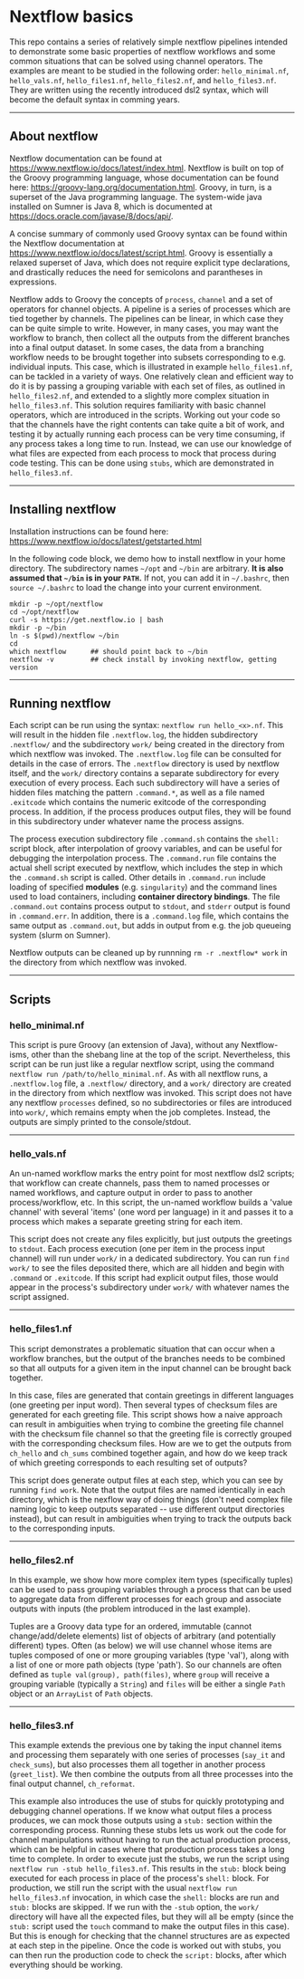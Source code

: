 # Nextflow basics

This repo contains a series of relatively simple nextflow pipelines intended to
  demonstrate some basic properties of nextflow workflows and some common 
  situations that can be solved using channel operators. The examples are meant
  to be studied in the following order: `hello_minimal.nf`, `hello_vals.nf`, 
  `hello_files1.nf`, `hello_files2.nf`, and `hello_files3.nf`. They are written 
  using the recently introduced dsl2 syntax, which will become the default syntax
  in comming years.

---

## About nextflow

Nextflow documentation can be found at https://www.nextflow.io/docs/latest/index.html.
  Nextflow is built on top of the Groovy programming language, whose documentation
  can be found here: https://groovy-lang.org/documentation.html. Groovy, in turn, is a
  superset of the Java programming language. The system-wide java installed on
  Sumner is Java 8, which is documented at https://docs.oracle.com/javase/8/docs/api/.

A concise summary of commonly used Groovy syntax can be found within the Nextflow
  documentation at https://www.nextflow.io/docs/latest/script.html. Groovy is essentially
  a relaxed superset of Java, which does not require explicit type declarations, and
  drastically reduces the need for semicolons and parantheses in expressions. 

Nextflow adds to Groovy the concepts of `process`, `channel` and a set of operators for 
  channel objects. A pipeline is a series of processes which are tied together by 
  channels. The pipelines can be linear, in which case they can be quite simple to write. 
  However, in many cases, you may want the workflow to branch, then collect all the 
  outputs from the different branches into a final output dataset. In some cases, the 
  data from a branching workflow needs to be brought together into subsets corresponding 
  to e.g. individual inputs. This case, which is illustrated in example `hello_files1.nf`, 
  can be tackled in a variety of ways. One relatively clean and efficient way to do it is 
  by passing a grouping variable with each set of files, as outlined in `hello_files2.nf`, 
  and extended to a slightly more complex situation in `hello_files3.nf`. This solution
  requires familiarity with basic channel operators, which are introduced in the scripts.
  Working out your code so that the channels have the right contents can take quite a bit
  of work, and testing it by actually running each process can be very time consuming, if 
  any process takes a long time to run. Instead, we can use our knowledge of what files 
  are expected from each process to mock that process during code testing. This can be done
  using `stubs`, which are demonstrated in `hello_files3.nf`.

---

## Installing nextflow

Installation instructions can be found here: https://www.nextflow.io/docs/latest/getstarted.html

In the following code block, we demo how to install nextflow in your home directory. The 
  subdirectory names `~/opt` and `~/bin` are arbitrary. **It is also assumed that `~/bin` is
  in your `PATH`.** If not, you can add it in `~/.bashrc`, then `source ~/.bashrc` to load 
  the change into your current environment. 

```
mkdir -p ~/opt/nextflow
cd ~/opt/nextflow
curl -s https://get.nextflow.io | bash
mkdir -p ~/bin
ln -s $(pwd)/nextflow ~/bin
cd
which nextflow      ## should point back to ~/bin
nextflow -v         ## check install by invoking nextflow, getting version

```

---

## Running nextflow

Each script can be run using the syntax: `nextflow run hello_<x>.nf`. This 
  will result in the hidden file `.nextflow.log`, the hidden subdirectory 
  `.nextflow/` and the subdirectory `work/` being created in the directory from which
  nextflow was invoked. The `.nextflow.log` file can be consulted for details
  in the case of errors. The `.nextflow` directory is used by nextflow itself,
  and the `work/` directory contains a separate subdirectory for every execution
  of every process. Each such subdirectory will have a series of hidden files 
  matching the pattern `.command.*`, as well as a file named `.exitcode` which 
  contains the numeric exitcode of the corresponding process. In addition, if the
  process produces output files, they will be found in this subdirectory under 
  whatever name the process assigns.

The process execution subdirectory file `.command.sh` contains the `shell:` script 
  block, after interpolation of groovy variables, and can be useful for debugging 
  the interpolation process. The `.command.run` file contains the actual shell script 
  executed by nextflow, which includes the step in which the `.command.sh` script is 
  called. Other details in `.command.run` include loading of specified **modules** 
  (e.g. `singularity`) and the command lines used to load containers, including 
  **container directory bindings**. The file `.command.out` contains process 
  output to `stdout`, and `stderr` output is found in `.command.err`. In addition,
  there is a `.command.log` file, which contains the same output as `.command.out`, 
  but adds in output from e.g. the job queueing system (slurm on Sumner).

Nextflow outputs can be cleaned up by runnning `rm -r .nextflow* work` in the 
  directory from which nextflow was invoked.

---

## Scripts

### hello\_minimal.nf

This script is pure Groovy (an extension of Java), without any Nextflow-isms, 
  other than the shebang line at the top of the script. Nevertheless, this script 
  can be run just like a regular nextflow script, using the command 
  `nextflow run /path/to/hello_minimal.nf`. As with all nextflow runs, a 
  `.nextflow.log` file, a `.nextflow/` directory, and a `work/` directory are 
  created in the directory from which nextflow was invoked. This script does not 
  have any nextflow `processes` defined, so no subdirectories or files are 
  introduced into `work/`, which remains empty when the job completes. Instead, 
  the outputs are simply printed to the console/stdout.

---

### hello\_vals.nf

An un-named workflow marks the entry point for most nextflow dsl2 scripts; that workflow
  can create channels, pass them to named processes or named workflows, and capture
  output in order to pass to another process/workflow, etc. In this script, the
  un-named workflow builds a 'value channel' with several 'items' (one word per 
  language) in it and passes it to a process which makes a separate greeting string 
  for each item.

This script does not create any files explicitly, but just outputs the greetings
  to `stdout`.  Each process execution (one per item in the process input channel)
  will run under `work/` in a dedicated subdirectory. You can run `find work/` to 
  see the files deposited there, which are all hidden and begin with `.command`
  or `.exitcode`. If this script had explicit output files, those would appear in 
  the process's subdirectory under `work/` with whatever names the script assigned.

---

### hello\_files1.nf

This script demonstrates a problematic situation that can occur when a workflow
  branches, but the output of the branches needs to be combined so that all 
  outputs for a given item in the input channel can be brought back together.

In this case, files are generated that contain greetings in different languages
  (one greeting per input word). Then several types of checksum files are generated for each greeting file. This 
  script shows how a naive approach can result in ambiguities when trying to
  combine the greeting file channel with the checksum file channel so that 
  the greeting file is correctly grouped with the corresponding checksum files.
  How are we to get the outputs from `ch_hello` and `ch_sums` combined together
  again, and how do we keep track of which greeting corresponds to each 
  resulting set of outputs?

This script does generate output files at each step, which you can see by running
  `find work`. Note that the output files are named identically in each directory,
  which is the nexflow way of doing things (don't need complex file naming logic
  to keep outputs separated -- use different output directories instead), but can
  result in ambiguities when trying to track the outputs back to the corresponding
  inputs.

---

### hello\_files2.nf

In this example, we show how more complex item types (specifically tuples) can 
  be used to pass grouping variables through a process that can be used to 
  aggregate data from different processes for each group and associate outputs
  with inputs (the problem introduced in the last example).

Tuples are a Groovy data type for an ordered, immutable (cannot change/add/delete 
  elements) list of objects of arbitrary (and potentially different) types.
  Often (as below) we will use channel whose items are tuples composed of one or more 
  grouping variables (type 'val'), along with a list of one or more path objects
  (type 'path'). So our channels are often defined as `tuple val(group), path(files)`,
  where `group` will receive a grouping variable (typically a `String`) and `files`
  will be either a single `Path` object or an `ArrayList` of `Path` objects.

---

### hello\_files3.nf

This example extends the previous one by taking the input channel items and
  processing them separately with one series of processes (`say_it` and 
  `check_sums`), but also processes them all together in another process 
  (`greet_list`). We then combine the outputs from all three processes into the 
  final output channel, `ch_reformat`. 

This example also introduces the use of stubs for quickly prototyping and
  debugging channel operations. If we know what output files a process produces,
  we can mock those outputs using a `stub:` section within the corresponding
  process. Running these stubs lets us work out the code for channel manipulations
  without having to run the actual production process, which can be helpful in
  cases where that production process takes a long time to complete. In order to
  execute just the stubs, we run the script using `nextflow run -stub hello_files3.nf`.
  This results in the `stub:` block being executed for each process in place of the 
  process's `shell:` block. For production, we still run the script with the usual
  `nextflow run hello_files3.nf` invocation, in which case the `shell:` blocks are
  run and `stub:` blocks are skipped. If we run with the `-stub` option, the
  `work/` directory will have all the expected files, but they will all be empty
  (since the `stub:` script used the `touch` command to make the output files in 
  this case). But this is enough for checking that the channel structures are as
  expected at each step in the pipeline. Once the code is worked out with stubs, 
  you can then run the production code to check the `script:` blocks, after which
  everything should be working. 


